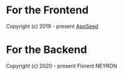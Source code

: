 # For the Frontend 

Copyright (c) 2019 - present [AppSeed](http://appseed.us/)

# For the Backend

Copyright (c) 2020 - present Florent NEYRON